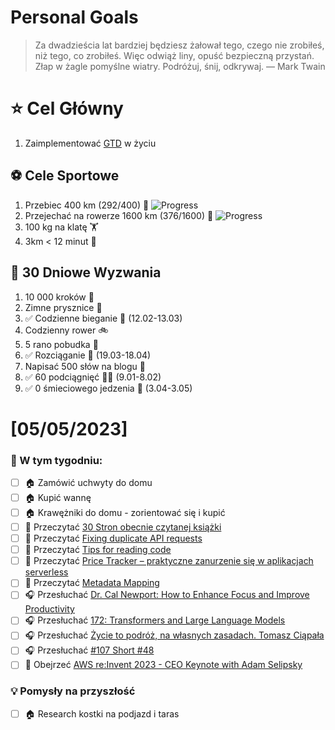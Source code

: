 
Personal Goals
==============
> Za dwadzieścia lat bardziej będziesz żałował tego, czego nie zrobiłeś, niż tego, co zrobiłeś. Więc odwiąż liny, opuść bezpieczną przystań. Złap w żagle pomyślne wiatry. Podróżuj, śnij, odkrywaj.
> — Mark Twain

# ⭐ Cel Główny
1. Zaimplementować [GTD](https://gettingthingsdone.com/) w życiu

## ⚽️ Cele Sportowe
1. Przebiec 400 km (292/400) 🏃 ![Progress](https://progress-bar.dev/73/)
2. Przejechać na rowerze 1600 km (376/1600) 🚴 ![Progress](https://progress-bar.dev/23/)
3. 100 kg na klatę  🏋️
4. 3km < 12 minut 👟

## 🎯 30 Dniowe Wyzwania
1. 10 000 kroków 🦶 
2. Zimne prysznice 🚿
3. ✅ Codzienne bieganie 🏃 (12.02-13.03)
4. Codzienny rower 🚲
5. 5 rano pobudka 🌅
6. ✅ Rozciąganie 🧘 (19.03-18.04)
7. Napisać 500 słów na blogu 📝
8. ✅ 60 podciągnięć 🏋️‍♂️ (9.01-8.02)
9. ✅ 0 śmieciowego jedzenia 🍔 (3.04-3.05)

# [05/05/2023]
### 🚧 W tym tygodniu:
- [ ] 🏠 Zamówić uchwyty do domu
- [ ] 🏠 Kupić wannę
- [ ] 🏠 Krawężniki do domu - zorientować się i kupić
- [ ] 📗 Przeczytać [30 Stron obecnie czytanej książki](https://github.com/BartoszDabek/bdabek.pl/blob/master/miscellaneous/books.md)
- [ ] 📗 Przeczytać [Fixing duplicate API requests](https://blog.frankel.ch/fix-duplicate-api-requests/)
- [ ] 📗 Przeczytać [Tips for reading code](https://foojay.io/today/tips-for-reading-code/)
- [ ] 📗 Przeczytać [Price Tracker – praktyczne zanurzenie się w aplikacjach serverless](https://sii.pl/blog/price-tracker-praktyczne-zanurzenie-sie-w-aplikacjach-serverless/)
- [ ] 📗 Przeczytać [Metadata Mapping](https://java-design-patterns.com/patterns/metadata-mapping/)
- [ ] 🎧 Przesłuchać [Dr. Cal Newport: How to Enhance Focus and Improve Productivity](https://www.hubermanlab.com/episode/dr-cal-newport-how-to-enhance-focus-and-improve-productivity)
- [ ] 🎧 Przesłuchać [172: Transformers and Large Language Models](https://www.programmingthrowdown.com/episodes/172-transformers-and-large-language-models/)
- [ ] 🎧 Przesłuchać [Życie to podróż, na własnych zasadach. Tomasz Ciąpała](https://zaprojektujswojezycie.pl/zycie-to-podroz-na-wlasnych-zasadach-tomasz-ciapala/)
- [ ] 🎧 Przesłuchać [#107 Short #48](https://patoarchitekci.io/107/)
- [ ] 🎥 Obejrzeć [AWS re:Invent 2023 - CEO Keynote with Adam Selipsky](https://youtu.be/PMfn9_nTDbM)

### 💡 Pomysły na przyszłość
- [ ] 🏠 Research kostki na podjazd i taras
